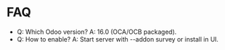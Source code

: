 # FAQ

- Q: Which Odoo version? A: 16.0 (OCA/OCB packaged).
- Q: How to enable? A: Start server with --addon survey or install in UI.
